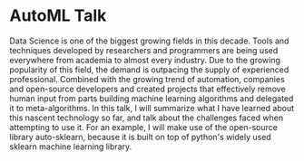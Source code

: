 # AutoML Talk

Data Science is one of the biggest growing fields in this decade. Tools and techniques developed by researchers and programmers are being used everywhere from academia to almost every industry. Due to the growing popularity of this field, the demand is outpacing the supply of experienced professional. Combined with the growing trend of automation, companies and open-source developers and created projects that effectively remove human input from parts building machine learning algorithms and delegated it to meta-algorithms. In this talk, I will summarize what I have learned about this nascent technology so far, and talk about the challenges faced when attempting to use it. For an example, I will make use of the open-source library auto-sklearn, because it is built on top of python's widely used sklearn machine learning library.
